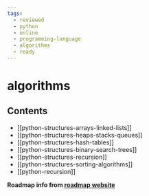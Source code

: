 ```yaml
---
tags:
  - reviewed
  - python
  - online
  - programming-language
  - algorithms
  - ready
---
```


# algorithms

## Contents

- [[python-structures-arrays-linked-lists]]
- [[python-structures-heaps-stacks-queues]]
- [[python-structures-hash-tables]]
- [[python-structures-binary-search-trees]]
- [[python-structures-recursion]]
- [[python-structures-sorting-algorithms]]
- [[python-recursion]]

__Roadmap info from [roadmap website](https://roadmap.sh/python/algorithms)__
